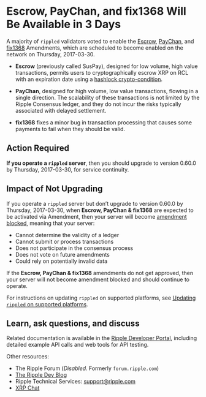 # Escrow, PayChan, and fix1368 Will Be Available in 3 Days

A majority of `rippled` validators voted to enable the [Escrow](https://ripple.com/build/amendments/#escrow), [PayChan](https://ripple.com/build/amendments/#paychan), and [fix1368](https://ripple.com/build/amendments/#fix1368) Amendments, which are scheduled to become enabled on the network on Thursday, 2017-03-30.

* **Escrow** (previously called SusPay), designed for low volume, high value transactions, permits users to cryptographically escrow XRP on RCL with an expiration date using a [hashlock crypto-condition](https://interledgerjs.github.io/five-bells-condition/jsdoc/).

* **PayChan**, designed for high volume, low value transactions, flowing in a single direction. The scalability of these transactions is not limited by the Ripple Consensus ledger, and they do not incur the risks typically associated with delayed settlement.

* **fix1368** fixes a minor bug in transaction processing that causes some payments to fail when they should be valid.


## Action Required

**If you operate a `rippled` server**, then you should upgrade to version 0.60.0 by Thursday, 2017-03-30, for service continuity.

## Impact of Not Upgrading

If you operate a `rippled` server but don’t upgrade to version 0.60.0 by Thursday, 2017-03-30, when **Escrow, PayChan & fix1368** are expected to be activated via Amendment, then your server will become [amendment blocked](https://ripple.com/build/amendments/#amendment-blocked), meaning that your server:

* Cannot determine the validity of a ledger
* Cannot submit or process transactions
* Does not participate in the consensus process
* Does not vote on future amendments
* Could rely on potentially invalid data

If the **Escrow, PayChan & fix1368** amendments do not get approved, then your server will not become amendment blocked and should continue to operate.

For instructions on updating `rippled` on supported platforms, see [Updating `rippled` on supported platforms](https://ripple.com/build/rippled-setup/#updating-rippled).

## Learn, ask questions, and discuss
Related documentation is available in the [Ripple Developer Portal](https://ripple.com/build/), including detailed example API calls and web tools for API testing.

Other resources:

* The Ripple Forum (_Disabled._ Formerly `forum.ripple.com`)
* [The Ripple Dev Blog](https://developers.ripple.com/blog/)
* Ripple Technical Services: <support@ripple.com>
* [XRP Chat](http://www.xrpchat.com/)